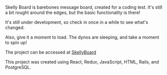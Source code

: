 

Skelly Board is barebones message board, created for a coding test. It's still a bit rought around the edges,
but the basic functionality is there!

It's still under development, so check in once in a while to see what's changed.

Also, give it a moment to load. The dynos are sleeping, and take a moment to spin up!

The project can be accessed at [SkellyBoard](https://skellyboard.herokuapp.com/#/)

This project was created using React, Redux, JavaScript, HTML, Rails, and PostgreSQL.
